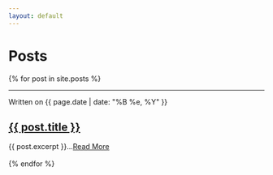 ```yaml
---
layout: default
---
```


# Posts
<div class="posts">
  {% for post in site.posts %}
    <article class="post">
      <hr>
      <div class="date">
        Written on {{ page.date | date: "%B %e, %Y" }}
      </div>
      <h2><a href="{{ site.baseurl }}{{ post.url }}">{{ post.title }}</a></h2>
      <div class="entry">
        {{ post.excerpt }}...<a href="{{ site.baseurl }}{{ post.url }}">Read More</a>
      </div>
      <br>
    </article>
  {% endfor %}
</div>
